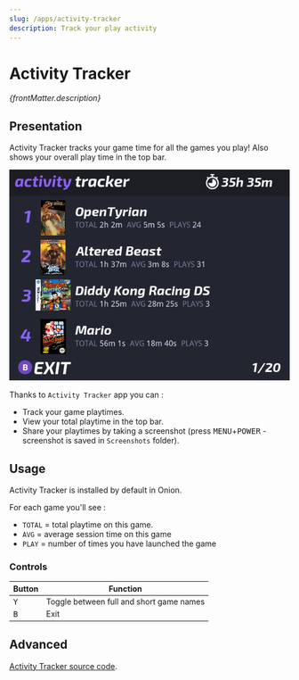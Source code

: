```yaml
---
slug: /apps/activity-tracker
description: Track your play activity
---
```


# Activity Tracker
<p><i>{frontMatter.description}</i></p>



## Presentation

Activity Tracker tracks your game time for all the games you play! Also shows your overall play time in the top bar.

![](./assets/activity-tracker.webp)

Thanks to `Activity Tracker` app you can : 
- Track your game playtimes.
- View your total playtime in the top bar.
- Share your playtimes by taking a screenshot (press <kbd>MENU</kbd>+<kbd>POWER</kbd> - screenshot is saved in `Screenshots` folder).

## Usage

Activity Tracker is installed by default in Onion.

For each game you'll see :
- `TOTAL` = total playtime on this game.
- `AVG` = average session time on this game
- `PLAY` = number of times you have launched the game

### Controls

| Button          | Function                                 |
| --------------- | -----------------------------------      |
| <kbd>Y</kbd>    | Toggle between full and short game names |
| <kbd>B</kbd>    | Exit                                     |



## Advanced

[Activity Tracker source code](https://github.com/OnionUI/Onion/tree/main/src/playActivityUI).


